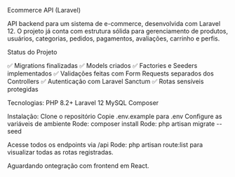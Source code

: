 Ecommerce API (Laravel)

API backend para um sistema de e-commerce, desenvolvida com Laravel 12. O projeto já conta com estrutura sólida para gerenciamento de produtos, usuários, categorias, pedidos, pagamentos, avaliações, carrinho e perfis.

Status do Projeto

✅ Migrations finalizadas 
✅ Models criados 
✅ Factories e Seeders implementados 
✅ Validações feitas com Form Requests separados dos Controllers
✅ Autenticação com Laravel Sanctum
✅ Rotas sensíveis protegidas


Tecnologias:
PHP 8.2+
Laravel 12
MySQL
Composer


Instalação:
Clone o repositório
Copie .env.example para .env
Configure as variáveis de ambiente
Rode: composer install
Rode: php artisan migrate --seed


Acesse todos os endpoints via /api
Rode: php artisan route:list para visualizar todas as rotas registradas.


Aguardando ontegração com frontend em React.